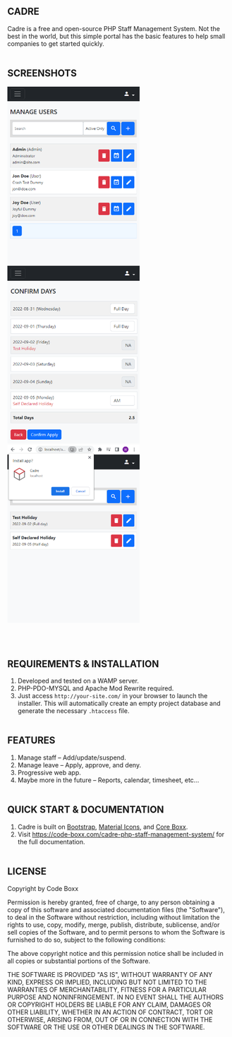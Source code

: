 ## CADRE
Cadre is a free and open-source PHP Staff Management System. Not the best in the world, but this simple portal has the basic features to help small companies to get started quickly.
<br><br>


## SCREENSHOTS
<p float="left">
<img width="300" style="inline-block" src="https://github.com/code-boxx/Cadre/blob/main/assets/cadre-ss-1.png">
<img width="300" style="inline-block" src="https://github.com/code-boxx/Cadre/blob/main/assets/cadre-ss-2.png">
<img width="300" style="inline-block" src="https://github.com/code-boxx/Cadre/blob/main/assets/cadre-ss-3.png">
</p><br><br>


## REQUIREMENTS & INSTALLATION
1) Developed and tested on a WAMP server.
2) PHP-PDO-MYSQL and Apache Mod Rewrite required.
2) Just access `http://your-site.com/` in your browser to launch the installer. This will automatically create an empty project database and generate the necessary `.htaccess` file.
<br><br>


## FEATURES
1) Manage staff – Add/update/suspend.
2) Manage leave – Apply, approve, and deny.
3) Progressive web app.
4) Maybe more in the future – Reports, calendar, timesheet, etc…
<br><br>


## QUICK START & DOCUMENTATION
1) Cadre is built on [Bootstrap](https://getbootstrap.com/), [Material Icons](https://fonts.google.com/icons), and [Core Boxx](https://code-boxx.com/core-boxx-php-rapid-development-framework/).
2) Visit https://code-boxx.com/cadre-php-staff-management-system/ for the full documentation.
<br><br>


## LICENSE
Copyright by Code Boxx

Permission is hereby granted, free of charge, to any person obtaining a copy
of this software and associated documentation files (the "Software"), to deal
in the Software without restriction, including without limitation the rights
to use, copy, modify, merge, publish, distribute, sublicense, and/or sell
copies of the Software, and to permit persons to whom the Software is
furnished to do so, subject to the following conditions:

The above copyright notice and this permission notice shall be included in all
copies or substantial portions of the Software.

THE SOFTWARE IS PROVIDED "AS IS", WITHOUT WARRANTY OF ANY KIND, EXPRESS OR
IMPLIED, INCLUDING BUT NOT LIMITED TO THE WARRANTIES OF MERCHANTABILITY,
FITNESS FOR A PARTICULAR PURPOSE AND NONINFRINGEMENT. IN NO EVENT SHALL THE
AUTHORS OR COPYRIGHT HOLDERS BE LIABLE FOR ANY CLAIM, DAMAGES OR OTHER
LIABILITY, WHETHER IN AN ACTION OF CONTRACT, TORT OR OTHERWISE, ARISING FROM,
OUT OF OR IN CONNECTION WITH THE SOFTWARE OR THE USE OR OTHER DEALINGS IN THE
SOFTWARE.